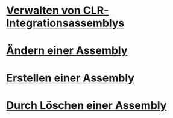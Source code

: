 # [Verwalten von CLR-Integrationsassemblys](managing-clr-integration-assemblies.md)
# [Ändern einer Assembly](altering-an-assembly.md)
# [Erstellen einer Assembly](creating-an-assembly.md)
# [Durch Löschen einer Assembly](dropping-an-assembly.md)
